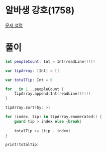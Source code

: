 # 알바생 강호(1758)
[문제 설명](https://www.acmicpc.net/problem/1758)

# 풀이
```swift
let peopleCount: Int = Int(readLine()!)!

var tipArray: [Int] = []

var totalTip: Int = 0

for _ in 1...peopleCount {
    tipArray.append(Int(readLine()!)!)
}

tipArray.sort(by: >)

for (index, tip) in tipArray.enumerated() {
    guard tip > index else {break}
    
    totalTip += (tip - index)
}

print(totalTip)
```